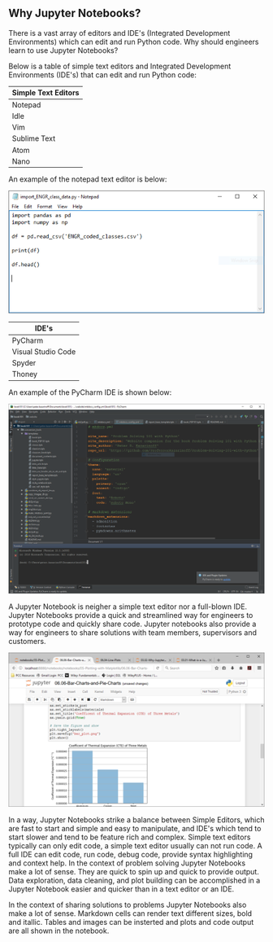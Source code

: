 
## Why Jupyter Notebooks?
 There is a vast array of editors and IDE's (Integrated Development Environments) which can edit and run Python code. Why should engineers learn to use Jupyter Notebooks? 
 
 Below is a table of simple text editors and Integrated Development Environments (IDE's) that can edit and run Python code:

 | Simple Text Editors | 
 | --- |
 | Notepad |
 | Idle |
 | Vim |
 | Sublime Text |
 | Atom |
 | Nano |
 
 An example of the notepad text editor is below:
 
 ![Notepad text editor](images/notepad_text_editor.png)
 
 
 | IDE's |
 | --- |
 | PyCharm |
 | Visual Studio Code | 
 | Spyder |
 | Thoney |

An example of the PyCharm IDE is shown below:

![PyCharm IDE](images/pycharm_IDE.png)

 
A Jupyter Notebook is neigher a simple text editor nor a full-blown IDE. Jupyter Notebooks provide a quick and streamlined way for engineers to prototype code and quickly share code.  Jupyter notebooks also provide a way for engineers to share solutions with team members, supervisors and customers.

![Example Jupyter Notebook](images/jupyter_notebook_example.png)

In a way, Jupyter Notebooks strike a balance between Simple Editors, which are fast to start and simple and easy to manipulate, and IDE's which tend to start slower and tend to be feature rich and complex. Simple text editors typically can only edit code, a simple text editor usually can not run code. A full IDE can edit code, run code, debug code, provide syntax highlighting and context help.
In the context of problem solving Jupyter Notebooks make a lot of sense. They are quick to spin up and quick to provide output. Data exploration, data cleaning, and plot building can be accomplished in a Jupyter Notebook easier and quicker than in a text editor or an IDE. 

In the context of sharing solutions to problems Jupyter Notebooks also make a lot of sense. Markdown cells can render text different sizes, bold and itallic. Tables and images can be insterted and plots and code output are all shown in the notebook.
 

